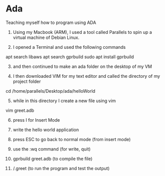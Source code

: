 # Ada
Teaching myself how to program using ADA

1. Using my Macbook (ARM), I used a tool called Parallels to spin up a virtual machine of Debian Linux.

2. I opened a Terminal and used the following commands

apt search libaws
apt search gprbuild
sudo apt install gprbuild

3. and then continued to make an ada folder on the desktop of my VM

4. I then downloaded VIM for my text editor and called the directory of my project folder

cd /home/parallels/Desktop/ada/helloWorld

5. while in this directory I create a new file using vim

vim greet.adb

6. press I for Insert Mode

7. write the hello world application

8. press ESC to go back to normal mode (from insert mode)

9. use the :wq command (for write, quit)

10. gprbuild greet.adb (to compile the file)

11. /.greet (to run the program and test the output)
